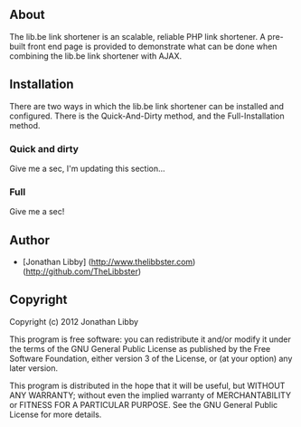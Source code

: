 ## About
The lib.be link shortener is an scalable, reliable PHP link shortener. A pre-built front end page is provided to demonstrate what can be done when combining the lib.be link shortener with AJAX.

## Installation
There are two ways in which the lib.be link shortener can be installed and configured. There is the Quick-And-Dirty method, and the Full-Installation method.
### Quick and dirty
Give me a sec, I'm updating this section...

### Full
Give me a sec!

## Author
* [Jonathan Libby] (http://www.thelibbster.com) (http://github.com/TheLibbster)

## Copyright
Copyright (c) 2012 Jonathan Libby

This program is free software: you can redistribute it and/or modify
it under the terms of the GNU General Public License as published by
the Free Software Foundation, either version 3 of the License, or
(at your option) any later version.

This program is distributed in the hope that it will be useful,
but WITHOUT ANY WARRANTY; without even the implied warranty of
MERCHANTABILITY or FITNESS FOR A PARTICULAR PURPOSE.  See the
GNU General Public License for more details.
